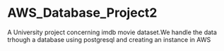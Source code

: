 # AWS_Database_Project2
A University project concerning imdb movie dataset.We handle the data trhough a database using postgresql and creating an instance in AWS
